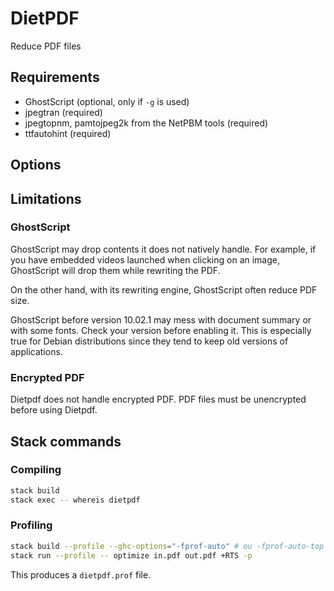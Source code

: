 # DietPDF

Reduce PDF files

## Requirements

- GhostScript (optional, only if `-g` is used)
- jpegtran (required)
- jpegtopnm, pamtojpeg2k from the NetPBM tools (required)
- ttfautohint (required)

## Options



## Limitations

### GhostScript

GhostScript may drop contents it does not natively handle. For example, if you
have embedded videos launched when clicking on an image, GhostScript will drop
them while rewriting the PDF.

On the other hand, with its rewriting engine, GhostScript often reduce PDF size.

GhostScript before version 10.02.1 may mess with document summary or with some
fonts. Check your version before enabling it. This is especially true for Debian
distributions since they tend to keep old versions of applications.

### Encrypted PDF

Dietpdf does not handle encrypted PDF. PDF files must be unencrypted before
using Dietpdf.

## Stack commands

### Compiling

```sh
stack build
stack exec -- whereis dietpdf
```

### Profiling

```sh
stack build --profile --ghc-options="-fprof-auto" # ou -fprof-auto-top
stack run --profile -- optimize in.pdf out.pdf +RTS -p
```

This produces a `dietpdf.prof` file.